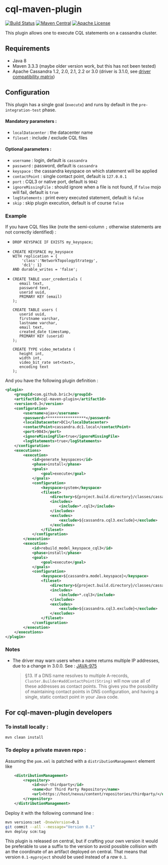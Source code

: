 # cql-maven-plugin

[![Build Status](https://travis-ci.org/bric3/cql-maven-plugin.svg)](https://travis-ci.org/bric3/cql-maven-plugin) [![Maven Central](https://maven-badges.herokuapp.com/maven-central/com.github.bric3.maven/cql-maven-plugin/badge.svg?style=flat)](https://maven-badges.herokuapp.com/maven-central/com.github.bric3.maven/cql-maven-plugin) [![Apache License](http://img.shields.io/badge/license-Apache-blue.svg) ](https://github.com/bric3/cql-maven-plugin/blob/master/LICENSE)


This plugin allows one to execute CQL statements on a cassandra cluster.

## Requirements

 * Java 8
 * Maven 3.3.3 (maybe older version work, but this has not been tested)
 * Apache Cassandra 1.2, 2.0, 2.1, 2.2 or 3.0 (driver is 3.1.0, see [driver compatibility matrix](http://docs.datastax.com/en/developer/java-driver//3.1/manual/native_protocol/))

## Configuration

This plugin has a single goal (`execute`) and runs by default in the `pre-integration-test` phase.

#### Mandatory parameters :

 * `localDatacenter` : the datacenter name
 * `fileset` : include / exclude CQL files

#### Optional parameters :

 * `username` : login, default is `cassandra`
 * `password` : password, default is `cassandra`
 * `keyspace` : the cassandra keyspace on which statement will be applied
 * `contactPoint` : single contact point, default is `127.0.0.1`
 * `port` : CQL3 or native port, default is `9042`
 * `ignoreMissingFile` : should ignore when a file is not found, if `false` mojo will fail, default is `true`
 * `logStatements` : print every executed statement, default is `false`
 * `skip` : skip plugin execution, default is of course `false`

### Example

If you have CQL files like (note the semi-column `;` otherwise statements are not correctly identified) :

* ```cql
  DROP KEYSPACE IF EXISTS my_keyspace;
  ```

* ```cql
  CREATE KEYSPACE my_keyspace 
  WITH replication = { 
      'class':'NetworkTopologyStrategy', 
      'dc1': 1} 
  AND durable_writes = 'false';
  ```

* ```cql
  CREATE TABLE user_credentials (
     email text,
     password text,
     userid uuid,
     PRIMARY KEY (email)
  );
  
  CREATE TABLE users (
     userid uuid,
     firstname varchar,
     lastname varchar,
     email text,
     created_date timestamp,
     PRIMARY KEY (userid)
  );
  
  CREATE TYPE video_metadata (
     height int,
     width int,
     video_bit_rate set<text>,
     encoding text
  );
  ``` 

And you have the following plugin definition :

```xml
<plugin>
    <groupId>com.github.bric3</groupId>
    <artifactId>cql-maven-plugin</artifactId>
    <version>0.3</version>
    <configuration>
        <username>ajax</username>
        <password>******************</password>
        <localDatacenter>DC1</localDatacenter>
        <contactPoint>cassandra.dc1.local</contactPoint>
        <port>9043</port>
        <ignoreMissingFile>true</ignoreMissingFile>
        <logStatements>true</logStatements>
    </configuration>
    <executions>
        <execution>
            <id>generate_keyspaces</id>
            <phase>install</phase>
            <goals>
                <goal>execute</goal>
            </goals>
            <configuration>
                <keyspace>system</keyspace>
                <fileset>
                    <directory>${project.build.directory}/classes/cassandra/all-keyspaces</directory>
                    <includes>
                        <include>*.cql3</include>
                    </includes>
                    <excludes>
                        <exclude>${cassandra.cql3.exclude}</exclude>
                    </excludes>
                </fileset>
            </configuration>
        </execution>
        <execution>
            <id>rebuild_model_keyspace_cql3</id>
            <phase>install</phase>
            <goals>
                <goal>execute</goal>
            </goals>
            <configuration>
                <keyspace>${cassandra.model.keyspace}</keyspace>
                <fileset>
                    <directory>${project.build.directory}/classes/cassandra/model</directory>
                    <includes>
                        <include>*.cql3</include>
                    </includes>
                    <excludes>
                        <exclude>${cassandra.cql3.exclude}</exclude>
                    </excludes>
                </fileset>
            </configuration>
        </execution>
    </executions>
</plugin>

```


### Notes

* The driver may warn users when a name returns multiple IP addresses, due to a change in 3.0.0. See : [JAVA-975](https://datastax-oss.atlassian.net/browse/JAVA-975)

  > §13. If a DNS name resolves to multiple A-records, `Cluster.Builder#addContactPoint(String)` will now use all of these addresses as contact points. This gives you the possibility of maintaining contact points in DNS configuration, and having a single, static contact point in your Java code.


## For cql-maven-plugin developers 

### To install locally :

```bash
mvn clean install
```

### To deploy a private maven repo :

Assuming the `pom.xml` is patched with a `distributionManagement` element like 

```xml
    <distributionManagement>
        <repository>
            <id>our-thirdparty</id>
            <name>Our Third Party Repository</name>
            <url>https://host/nexus/content/repositories/thirdparty/</url>
        </repository>
    </distributionManagement>
```

Deploy it with the following command line : 

```bash
mvn versions:set -DnewVersion=0.1
git commit --all --message="Version 0.1"
mvn deploy scm:tag
```

This plugin is released on central, but if crafting your own version it would be preferable to use a suffix to the version to avoid possible collision with an the coordinate of an artifact deployed on central. That means that version `0.1-myproject` should be used instead of a _raw_ `0.1`.

